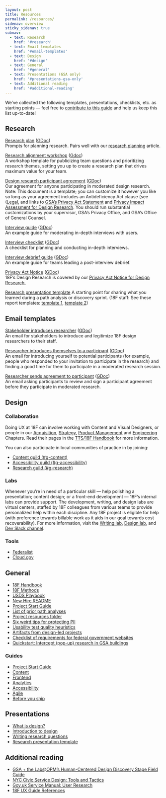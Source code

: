 ```yaml
---
layout: post
title: Resources
permalink: /resources/
sidenav: overview
sticky_sidenav: true
subnav:
  - text: Research
    href: '#research'
  - text: Email templates
    href: '#email-templates'
  - text: Design
    href: '#design'
  - text: General
    href: '#general'
  - text: Presentations (GSA only)
    href: '#presentations-gsa-only'
  - text: Additional reading
    href: '#additional-reading'
---
```


We’ve collected the following templates, presentations, checklists, etc. as starting points — feel free to [contribute to this guide](https://github.com/18F/ux-guide/blob/master/CONTRIBUTING.md) and help us keep this list up-to-date!

## Research  

[Research plan](https://github.com/18F/ux-guide/blob/master/_pages/resources/research-plan.md) ([GDoc](https://docs.google.com/document/d/1M3GP1JWW9mlZAAONklogurd8qXZLLgBqcKfU5HiS9h0/edit#))  
Prompts for planning research. Pairs well with our [research planning]({{site.baseurl}}/research/planning) article.

[Research alignment workshop](https://github.com/18F/ux-guide/blob/master/_pages/resources/research-alignment-workshop.md) ([Gdoc](https://docs.google.com/document/d/1NI_riUcrxaMaHihxzHOsr5Gr1n-FxAIqGZ5wzKt3wh4/edit#))  
A workshop template for publicizing team questions and prioritizing research themes, setting you up to create a research plan that drives maximum value for your team.

[Design research participant agreement](https://github.com/18F/ux-guide/blob/master/_pages/resources/participant-agreement.md) ([GDoc](https://drive.google.com/open?id=16qg58Hn92UlXLsi-2taizi7qe5mvQ3LMSkcvyHk8Bdo))  
Our agreement for anyone participating in moderated design research.  
Note: This document is a template; you can customize it however you like so long as your agreement includes an Antideficiency Act clause (see ([Legal](https://drive.google.com/a/gsa.gov/open?id=13FWBP5wMf_MgDToVBBrkOafFe5T8NsldzttGENhGgSU), and links to [GSA’s Privacy Act Statement](https://www.gsa.gov/reference/gsa-privacy-program/privacy-act-statement-for-design-research) and [Privacy Impact Assessment for Design Research](https://www.gsa.gov/reference/gsa-privacy-program/privacy-impact-assessments-pia). You should run substantial customizations by your supervisor, GSA’s Privacy Office, and GSA’s Office of General Counsel.

[Interview guide](https://github.com/18F/ux-guide/blob/master/_pages/resources/interview-script.md) ([GDoc](https://docs.google.com/document/d/1kju19eC5vjqAd6bZCprniLixr1_u1b4Qfs1zVwTn6UA/edit#))  
An example guide for moderating in-depth interviews with users.

[Interview checklist](https://github.com/18F/ux-guide/blob/master/_pages/resources/interview-checklist.md) ([GDoc](https://docs.google.com/document/d/1zRA2EK9qZ5H_cM3Ki5xf6Gz72F6Ah6i0E87YpwHTC9A/edit))  
A checklist for planning and conducting in-depth interviews.

[Interview debrief guide](https://github.com/18F/ux-guide/blob/master/_pages/resources/interview-debrief.md) ([GDoc](https://docs.google.com/document/d/1f5Ue2vbeg4-95EevvlURzvl6yMLwMOXtiNwe6OMnb9E/edit))  
An example guide for teams leading a post-interview debrief.

[Privacy Act Notice](https://github.com/18F/ux-guide/blob/master/_pages/resources/privacy-act-notice.md) ([GDoc](https://docs.google.com/document/d/1CcVLPNNra1WCGqHewK2ojQ_ysHcGxmJ1IlsCo9pAiSU/edit#))  
18F’s Design Research is covered by our [Privacy Act Notice for Design Research.](https://www.gsa.gov/reference/gsa-privacy-program/privacy-act-statement-for-design-research)

[Research presentation template](https://docs.google.com/presentation/d/1hB0tX65pHGRESHc2e_tGlO65Q4AGwSWFuqhSNImNuRk/edit#slide=id.gedd277167_0_280)
A starting point for sharing what you learned during a path analysis or discovery sprint. (18F staff: See these report templates: [template 1](https://docs.google.com/document/d/1DBgwnnHuvR2fAojOwjP8gZ3_jA9pEAGRRKOnmH69d0s/edit), [template 2](https://docs.google.com/document/d/1mohw86sAoNrwZ6MnIMlX8420IkFWV2kPkB4a_XwbCm8/edit))

## Email templates

[Stakeholder introduces researcher](https://github.com/18F/ux-guide/blob/master/_pages/resources/email-templates/stakeholder-introduces-researcher.md) ([GDoc](https://docs.google.com/document/d/1AEq-h3wuOxl8CCR9Gg4RPO7NaHJnedC4UbXN0UFQ24Y/edit))  
An email for stakeholders to introduce and legitimize 18F design researchers to their staff.

[Researcher introduces themselves to a participant](https://github.com/18F/ux-guide/blob/master/_pages/resources/email-templates/researcher-introduces-themselves.md) ([GDoc](https://docs.google.com/document/d/1aiK07pszR331v1d1J2tT6HUQ5JGsSjKjeFBzOwCwHLg/edit#))  
An email for introducing yourself to potential participants (for example, people who responded to your invitation to participate in the research) and finding a good time for them to participate in a moderated research session.

[Researcher sends agreement to participant](https://github.com/18F/ux-guide/blob/master/_pages/resources/email-templates/researcher-sends-agreement.md) ([GDoc](https://docs.google.com/document/d/1t01t_eLYWJXuKdJkhiyBqkWf4Yr5XsFAbNv-BDAZqzE/edit#))  
An email asking participants to review and sign a participant agreement before they participate in moderated research.

## Design

### Collaboration
Doing UX at 18F can involve working with Content and Visual Designers, or people in our [Acquisition](https://handbook.18f.gov/acqstack/), [Strategy](https://handbook.18f.gov/strategy/), [Product Management](https://handbook.18f.gov/product/) and [Engineering](https://handbook.18f.gov/engineering/) Chapters. Read their pages in the [TTS/18F Handbook](https://handbook.18f.gov/) for more information.

You can also participate in local communities of practice in by joining:
- [Content guild (#g-content)](https://gsa-tts.slack.com/messages/g-content)
- [Accessibility guild (#g-accessibility)](https://gsa-tts.slack.com/messages/g-accessibility/)
- [Research guild (#g-research)](https://gsa-tts.slack.com/messages/g-research)

### Labs
Whenever you’re in need of a particular skill — help polishing a presentation; content design; or a front-end development — 18F’s internal labs can provide support. The development, writing, and design labs are virtual centers, staffed by 18F colleagues from various teams to provide personalized help within each discipline. Any 18F project is eligible for help (with preference towards billable work as it aids in our goal towards cost recoverability). For more information, visit the [Writing lab](https://handbook.18f.gov/writing-lab/#portfolio-of-services), [Design lab](https://github.com/18F/design-lab), and [Dev Slack channel](https://gsa-tts.slack.com/messages/C02CD5VUQ/).

### Tools
- [Federalist](https://federalist.18f.gov/)
- [Cloud.gov](https://cloud.gov/)

## General

- [18F Handbook](https://handbook.18f.gov/)
- [18F Methods](https://methods.18f.gov/)
- [USDS Playbook](https://playbook.cio.gov/)
- [New Hire README](https://docs.google.com/document/d/19naJ8wgVo_hnv_nUy2WWyzH6DJwXXgenD0QpsZmOSe0/edit#)
- [Project Start Guide](https://docs.google.com/document/d/1jFGksReKrt2PY_QVe7fj1aOCcyjHlGPf5hkKgv7nuMA/edit?pli=1#)
- [List of prior path analyses](https://github.com/18F/path-analysis/blob/master/projects.md)
- [Project resources folder](https://drive.google.com/drive/folders/1L9qqS6-b-emvlWJ4JPCG58LW62bbV361)
- [Six weird tips for protecting PII](https://drive.google.com/a/gsa.gov/open?id=1MM6tNlFc-Iwgw_cCUw_0KS8oQMS-FEN7sYftPQLmLAg)
- [Usability test quality heuristics](https://docs.google.com/document/d/1qfGp3H1pdOlNbMYuJNQGyBIkpOcQErduDAl0adv1X-w/edit)
- [Artifacts from design-led projects](https://drive.google.com/drive/folders/1NZG-bxIeFiOw0sAn32a4APJc_TipCrQp)
- [Checklist of requirements for federal government websites](https://digital.gov/resources/checklist-of-requirements-for-federal-digital-services/)
- [Quickstart: Intercept (pop-up) research in GSA buildings](https://docs.google.com/document/d/1ph3fP2rGr0FeXSeueRD4YmIJYF3f-3yIoI-uDz6iwsI/edit#heading=h.ssdnqe2zdwhz)

### Guides

- [Project Start Guide](https://docs.google.com/document/d/1jFGksReKrt2PY_QVe7fj1aOCcyjHlGPf5hkKgv7nuMA/edit?pli=1#)
- [Content](https://content-guide.18f.gov/)
- [Frontend](https://frontend.18f.gov/)
- [Analytics](https://github.com/18F/analytics-standards/)
- [Accessibility](https://accessibility.18f.gov/)
- [Agile](https://agile.18f.gov/)
- [Before you ship](https://before-you-ship.18f.gov/)

## Presentations

- [What is design?](https://drive.google.com/open?id=1dFVWZQzSGMUEj8oDQ_i3Ja0B4z1TFzuPGnYoO4sBAK4)
- [Introduction to design](https://docs.google.com/presentation/d/10umIwSBuOoEBiNkAQr0ptC91yusdLmfeuAUrqrHDxYk/edit#slide=id.g3cf5b659b1_0_60)
- [Writing research questions](https://drive.google.com/open?id=16z-oauPeHeBeVxYS3TFRXGFld4uVUEsUjAFZ87fM_IE)
- [Research presentation template](https://docs.google.com/presentation/d/1hB0tX65pHGRESHc2e_tGlO65Q4AGwSWFuqhSNImNuRk/edit#slide=id.g118c086a31_0_21)

## Additional reading

- [GSA + the Lab@OPM’s Human-Centered Design Discovery Stage Field Guide ](https://www.gsa.gov/cdnstatic/HCD-Discovery-Guide-Interagency-v12-1.pdf)
- [NYC Civic Service Design: Tools and Tactics](https://www1.nyc.gov/assets/servicedesign/)
- [Gov.uk Service Manual: User Research](https://www.gov.uk/service-manual/user-research)
- [18F UX Guide References](https://docs.google.com/document/d/1IYt7kcHMtVAKQdWPUZQB-u9qOvoUx6u3IR9UzF6EwO8/edit#heading=h.xr0ztr7noxa6)
